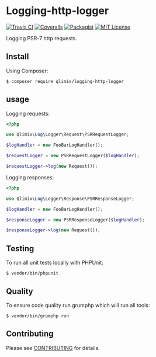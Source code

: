 # Logging-http-logger

[![Travis CI](https://api.travis-ci.org/qlimix/logging-http-logger.svg?branch=master)](https://travis-ci.org/qlimix/logging-http-logger)
[![Coveralls](https://img.shields.io/coveralls/github/qlimix/logging-http-logger.svg)](https://coveralls.io/github/qlimix/logging-http-logger)
[![Packagist](https://img.shields.io/packagist/v/qlimix/logging-http-logger.svg)](https://packagist.org/packages/qlimix/logging-http-logger)
[![MIT License](https://img.shields.io/badge/license-MIT-brightgreen.svg)](https://github.com/qlimix/logging-http-logger/blob/master/LICENSE)

Logging PSR-7 http requests.

## Install

Using Composer:

~~~
$ composer require qlimix/logging-http-logger
~~~

## usage
Logging requests:
```php
<?php

use Qlimix\Log\Logger\Request\PSRRequestLogger;

$logHandler = new FooBarLogHandler();

$requestLogger = new PSRRequestLogger($logHandler);

$requestLogger->log(new Request());
```
Logging responses:
```php
<?php

use Qlimix\Log\Logger\Response\PSRResponseLogger;

$logHandler = new FooBarLogHandler();

$responseLogger = new PSRResponseLogger($logHandler);

$responseLogger->log(new Request());
```

## Testing
To run all unit tests locally with PHPUnit:

~~~
$ vendor/bin/phpunit
~~~

## Quality
To ensure code quality run grumphp which will run all tools:

~~~
$ vendor/bin/grumphp run
~~~

## Contributing

Please see [CONTRIBUTING](CONTRIBUTING.md) for details.
